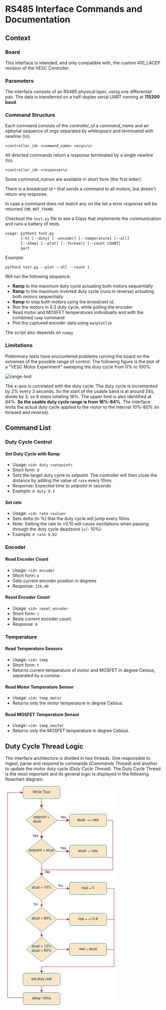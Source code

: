 # RS485 Interface Commands and Documentation

## Context
### Board
This interface is intended, and only compatible with, the custom 410_LACEP revision of the VESC Controller.

### Parameters
The interface consists of an RS485 physical layer, using one differential pair. The data is transferred on a half-duplex serial UART running at **115200 baud**. 

### Command Structure
Each command consists of the *controller_id* a *command_name* and an optional sequence of *args* separated by *whitespace* and terminated with newline (\\n). 

```
<controller_id> <command_name> <args>\n
```
All directed commands return a *response* terminated by a single newline (\\n).
```
<controller_id> <response>\n
```
Some *command_names* are available in short form (the first letter). 

There is a *broadcast id* `*` that sends a command to all motors, but doesn't return any response.

In case a command does not match any on the list a error *response* will be returned `CMD_NOT_FOUND`.

Checkout the `test.py` file to see a Class that implements the communication and runs a battery of tests.

```shell
usage: python3 test.py
       [-h] [--duty] [--encoder] [--temperature] [--all]
       [--show] [--plot] [--forever] [--count COUNT]
       port
```
Example:
```shell
python3 test.py --plot --all --count 1 
```
Will run the following sequence:
 - **Ramp** to the maximum duty cycle actuating both motors sequentially
 - **Ramp** to the maximum inverted  duty cycle (runs in reverse) actuating both motors sequentially
 - **Ramp** to stop both motors using the *broadcast id*.
 - Run the motors in 0.3 duty cycle, while polling the encoder
 - Read motor and MOSFET temperatures individually and with the combined `temp` command
 - Plot the captured encoder data using `matplotlib`

The script also depends on `numpy`

### Limitations
Preliminary tests have encountered problems running the board on the extremes of the possible range of control.
The following figure is the plot of a "VESC Motor Experiment" sweeping the duty cycle from 0% to 100%.

![range-test](assets/ensaio_dutycycle.png)

The x-axis is correlated with the duty cycle. The duty cycle is incremented by 2% every 3 seconds. So the start of the usable band is at around 24s, divide by 3, so 8 steps totalling 16%. The upper limit is also identified at 84%. **So the usable duty cycle range is from 16%-84%**. The interface limits the actual duty cycle applied to the motor to the interval 10%-80% (in forward and reverse). 

## Command List
### Duty Cycle Control
#### Set Duty Cycle with Ramp 

- Usage: `<id> duty <setpoint>`
- Short form: `d` 
- Sets the target duty cycle to *setpoint*. The controller will then close the distance by adding the value of `rate` every 10ms. 
- Response: Expected time to *setpoint* in seconds
- Example: `0 duty 0.3`

#### Set rate 
- Usage: `<id> rate <value>`
- Sets delta (in %) that the duty cycle will jump every 10ms
- Note: Setting the rate to >0.10 will cause oscillations when passing through the duty cycle deadzone (+/- 10%).
- Example: `0 rate 0.02`

### Encoder
#### Read Encoder Count

- Usage: `<id> encoder`
- Short form: `e`
- Gets current encoder position in degrees
- Response: `216.40`

#### Reset Encoder Count

- Usage: `<id> reset_encoder`
- Short form: `r`
- Rests current encoder count.
- Response: `0`

### Temperature
#### Read Temperature Sensors

- Usage: `<id> temp`
- Short form: `t`
- Returns current temperature of motor and MOSFET in degree Celsius, separated by a comma.

#### Read Motor Temperature Sensor

- Usage: `<id> temp_motor`
- Returns only the motor temperature in degree Celsius.

#### Read MOSFET Temperature Sensor

- Usage: `<id> temp_mosfet`
- Returns only the MOSFET temperature in degree Celsius.



## Duty Cycle Thread Logic
The interface architecture is divided in two threads. One responsible to ingest, parse and respond to commands (*Commands Thread*) and another to update the motor duty cycle (*Duty Cycle Thread*). The Duty Cycle Thread is the most important and its general logic is displayed in the following flowchart diagram:

![flowchart](assets/ControllerLogic.drawio.png)
